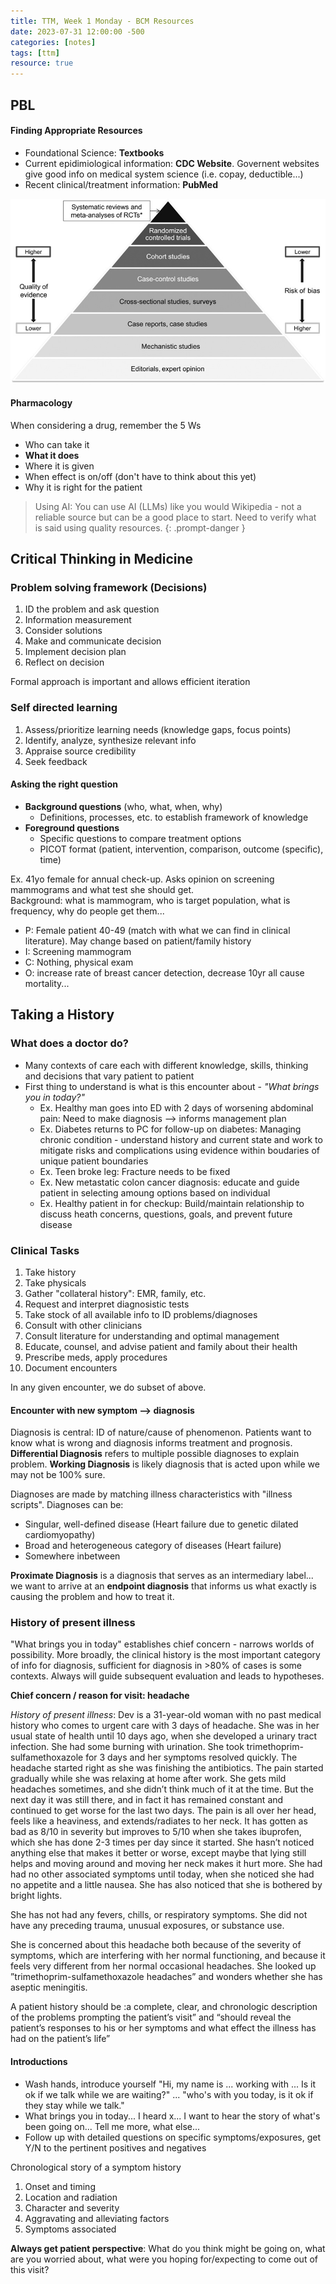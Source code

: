 ```yaml
---
title: TTM, Week 1 Monday - BCM Resources
date: 2023-07-31 12:00:00 -500
categories: [notes]
tags: [ttm]
resource: true
---
```


## PBL
#### Finding Appropriate Resources
 - Foundational Science: **Textbooks**
 - Current epidimiological information: **CDC Website**. 
 Governent websites give good info on medical system science (i.e. copay, deductible...)
 - Recent clinical/treatment information: **PubMed**

 ![Evidence Pyramid](/img/EvidencePyramid.png)

#### Pharmacology
When considering a drug, remember the 5 Ws
 - Who can take it
 - **What it does**
 - Where it is given
 - When effect is on/off (don't have to think about this yet)
 - Why it is right for the patient 

> Using AI: You can use AI (LLMs) like you would Wikipedia - not a reliable source but can be a good place to start. Need to verify what is said using quality resources.
{: .prompt-danger }


## Critical Thinking in Medicine

### Problem solving framework (Decisions)
1. ID the problem and ask question
2. Information measurement
3. Consider solutions
4. Make and communicate decision
5. Implement decision plan
6. Reflect on decision

Formal approach is important and allows efficient iteration

### Self directed learning
1. Assess/prioritize learning needs (knowledge gaps, focus points)
2. Identify, analyze, synthesize relevant info
3. Appraise source credibility
4. Seek feedback

#### Asking the right question
 - **Background questions** (who, what, when, why)
	 - Definitions, processes, etc. to establish framework of knowledge
 - **Foreground questions**
	 - Specific questions to compare treatment options
	 - PICOT format (patient, intervention, comparison, outcome (specific), time)
	 
Ex. 41yo female for annual check-up. Asks opinion on screening mammograms and what test she should get.<br> Background: what is mammogram, who is target population, what is frequency, why do people get them...

 - P: Female patient 40-49 (match with what we can find in clinical literature). May change based on patient/family history 
 - I: Screening mammogram
 - C: Nothing, physical exam
 - O: increase rate of breast cancer detection, decrease 10yr all cause mortality...


## Taking a History

### What does a doctor do?
 - Many contexts of care each with different knowledge, skills, thinking and decisions that vary patient to patient
 - First thing to understand is what is this encounter about - _"What brings you in today?"_
	- Ex. Healthy man goes into ED with 2 days of worsening abdominal pain: Need to make diagnosis --> informs management plan
	- Ex. Diabetes returns to PC for follow-up on diabetes: Managing chronic condition - understand history and current state and work to mitigate risks and complications using evidence within boudaries of unique patient boundaries
	- Ex. Teen broke leg: Fracture needs to be fixed
	- Ex. New metastatic colon cancer diagnosis: educate and guide patient in selecting amoung options based on individual
	- Ex. Healthy patient in for checkup: Build/maintain relationship to discuss heath concerns, questions, goals, and prevent future disease
### Clinical Tasks
1. Take history
2. Take physicals
3. Gather "collateral history": EMR, family, etc.
4. Request and interpret diagnosistic tests
5. Take stock of all available info to ID problems/diagnoses
6. Consult with other clinicians
7. Consult literature for understanding and optimal management
8. Educate, counsel, and advise patient and family about their health
9. Prescribe meds, apply procedures
10. Document encounters

In any given encounter, we do subset of above.

#### Encounter with new symptom --> diagnosis
Diagnosis is central: ID of nature/cause of phenomenon. Patients want to know what is wrong and diagnosis informs treatment and prognosis.  **Differential Diagnosis** refers to multiple possible diagnoses to explain problem. **Working Diagnosis** is likely diagnosis that is acted upon while we may not be 100% sure.

Diagnoses are made by matching illness characteristics with "illness scripts". Diagnoses can be:
 - Singular, well-defined disease (Heart failure due to genetic dilated cardiomyopathy)
 - Broad and heterogeneous category of diseases (Heart failure)
 - Somewhere inbetween
 
 **Proximate Diagnosis** is a diagnosis that serves as an intermediary label... we want to arrive at an **endpoint diagnosis** that informs us what exactly is causing the problem and how to treat it.
 
 ### History of present illness

 "What brings you in today" establishes chief concern - narrows worlds of possibility. More broadly, the clinical history is the most important category of info for diagnosis, sufficient for diagnosis in >80% of cases is some contexts. Always will guide subsequent evaluation and leads to hypotheses.
 
**Chief concern / reason for visit: headache**

_History of present illness_: Dev is a 31-year-old woman with no past medical history who comes to urgent care with 3 days of headache. 
She was in her usual state of health until 10 days ago, when she developed a urinary tract infection. She had some burning with urination. She took trimethoprim-sulfamethoxazole for 3 days and her symptoms resolved quickly. 
The headache started right as she was finishing the antibiotics. The pain started gradually while she was relaxing at home after work. She gets mild headaches sometimes, and she didn’t think much of it at the time. But the next day it was still there, and in fact it has remained constant and continued to get worse for the last two days. 
The pain is all over her head, feels like a heaviness, and extends/radiates to her neck. It has gotten as bad as 8/10 in severity but improves to 5/10 when she takes ibuprofen, which she has done 2-3 times per day since it started. She hasn’t noticed anything else that makes it better or worse, except maybe that lying still helps and moving around and moving her neck makes it hurt more. 
She had had no other associated symptoms until today, when she noticed she had no appetite and a little nausea. She has also noticed that she is bothered by bright lights.

She has not had any fevers, chills, or respiratory symptoms. She did not have any preceding trauma, unusual exposures, or substance use. 

She is concerned about this headache both because of the severity of symptoms, which are interfering with her normal functioning, and because it feels very different from her normal occasional headaches. She looked up ”trimethoprim-sulfamethoxazole headaches” and wonders whether she has aseptic meningitis. 

A patient history should be :a complete, clear, and chronologic description of the problems prompting the patient’s visit” and “should reveal the patient’s responses to his or her symptoms and what effect the illness has had on the patient’s life”

 
 #### Introductions
  - Wash hands, introduce yourself "Hi, my name is ... working with ... Is it ok if we talk while we are waiting?" ... "who's with you today, is it ok if they stay while we talk."
  - What brings you in today... I heard x... I want to hear the story of what's been going on... Tell me more, what else...
  - Follow up with detailed questions on specific symptoms/exposures, get Y/N to the pertinent positives and negatives
  
  Chronological story of a symptom history
  1. Onset and timing
  2. Location and radiation
  3. Character and severity
  4. Aggravating and alleviating factors
  5. Symptoms associated
  
 **Always get patient perspective**: What do you think might be going on, what are you worried about, what were you hoping for/expecting to come out of this visit?